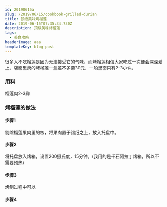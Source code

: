 ```yaml
---
id: 20190615a
slug: /2019/06/15/cookbook-grilled-durian
title: 顶级美味烤榴莲
date: 2019-06-15T07:35:34.730Z
description: 顶级美味烤榴莲
tags:
  - 美食攻略
headerImage: aaa
templateKey: blog-post
---
```

很多人不吃榴莲是因为无法接受它的气味，而烤榴莲相信大家吃过一次便会深深爱上。店面里卖的烤榴莲一盒差不多要30元，一般里面只有2-3小块。

### 用料
榴莲肉2-3瓣


### 烤榴莲的做法
#### 步骤1
剔除榴莲果肉里的核，将果肉置于锡纸之上，放入托盘中。


#### 步骤2
将托盘放入烤箱，设置200摄氏度，15分钟。(我用的是千石阿拉丁烤箱，所以不需要预热)

#### 步骤3
烤制过程中可以

#### 步骤4
